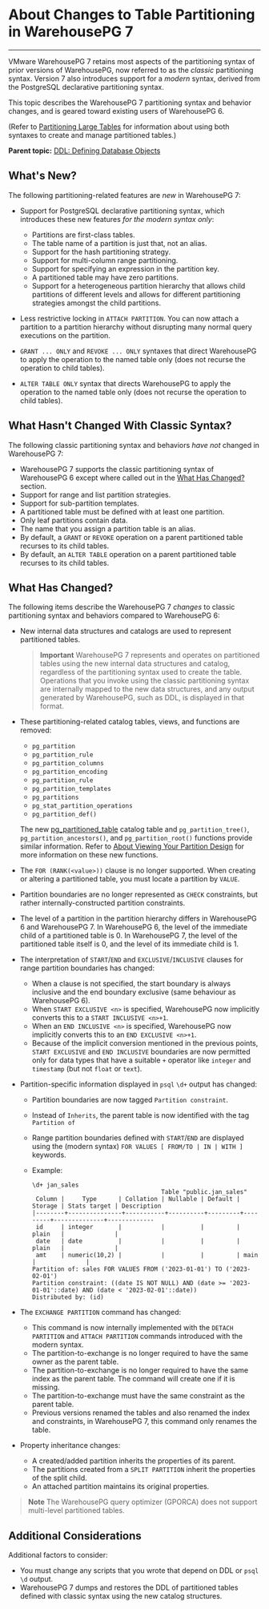 # About Changes to Table Partitioning in WarehousePG 7
---

VMware WarehousePG 7 retains most aspects of the partitioning syntax of prior versions of WarehousePG, now referred to as the *classic* partitioning syntax. Version 7 also introduces support for a *modern* syntax, derived from the PostgreSQL declarative partitioning syntax.

This topic describes the WarehousePG 7 partitioning syntax and behavior changes, and is geared toward existing users of WarehousePG 6.

(Refer to [Partitioning Large Tables](ddl-partition.html) for information about using both syntaxes to create and manage partitioned tables.)

**Parent topic:** [DDL: Defining Database Objects](../ddl/ddl.html)

## <a id="new"></a>What's New?

The following partitioning-related features are *new* in WarehousePG 7:

- Support for PostgreSQL declarative partitioning syntax, which introduces these new features *for the modern syntax only*:

    - Partitions are first-class tables.
    - The table name of a partition is just that, not an alias.
    - Support for the hash partitioning strategy.
    - Support for multi-column range partitioning.
    - Support for specifying an expression in the partition key.
    - A partitioned table may have zero partitions.
    - Support for a heterogeneous partition hierarchy that allows child partitions of different levels and allows for different partitioning strategies amongst the child partitions.
- Less restrictive locking in `ATTACH PARTITION`. You can now attach a partition to a partition hierarchy without disrupting many normal query executions on the partition.
- `GRANT ... ONLY` and `REVOKE ... ONLY` syntaxes that direct WarehousePG to apply the operation to the named table only (does not recurse the operation to child tables).
- `ALTER TABLE ONLY` syntax that directs WarehousePG to apply the operation to the named table only (does not recurse the operation to child tables).


## <a id="not"></a>What Hasn't Changed With Classic Syntax?

The following classic partitioning syntax and behaviors *have not* changed in WarehousePG 7:

- WarehousePG 7 supports the classic partitioning syntax of WarehousePG 6 except where called out in the [What Has Changed?](#changed) section.
- Support for range and list partition strategies.
- Support for sub-partition templates.
- A partitioned table must be defined with at least one partition.
- Only leaf partitions contain data.
- The name that you assign a partition table is an alias.
- By default, a `GRANT` or `REVOKE` operation on a parent partitioned table recurses to its child tables.
- By default, an `ALTER TABLE` operation on a parent partitioned table recurses to its child tables.


## <a id="changed"></a>What Has Changed?

The following items describe the WarehousePG 7 *changes* to classic partitioning syntax and behaviors compared to WarehousePG 6:

- New internal data structures and catalogs are used to represent partitioned tables. 
    > **Important** WarehousePG 7 represents and operates on partitioned tables using the new internal data structures and catalog, regardless of the partitioning syntax used to create the table. Operations that you invoke using the classic partitioning syntax are internally mapped to the new data structures, and any output generated by WarehousePG, such as DDL, is displayed in that format.

- These partitioning-related catalog tables, views, and functions are removed:
    - `pg_partition`
    - `pg_partition_rule`
    - `pg_partition_columns`
    - `pg_partition_encoding`
    - `pg_partition_rule`
    - `pg_partition_templates`
    - `pg_partitions`
    - `pg_stat_partition_operations`
    - `pg_partition_def()`

    The new [pg_partitioned_table](../../ref_guide/system_catalogs/pg_partitioned_table.html) catalog table and `pg_partition_tree()`, `pg_partition_ancestors()`, and `pg_partition_root()` functions provide similar information. Refer to [About Viewing Your Partition Design](ddl-partition.html#topic76) for more information on these new functions.
- The `FOR (RANK(<value>))` clause is no longer supported. When creating or altering a partitioned table, you must locate a partition by `VALUE`.
- Partition boundaries are no longer represented as `CHECK` constraints, but rather internally-constructed partition constraints.
- The level of a partition in the partition hierarchy differs in WarehousePG 6 and WarehousePG 7. In WarehousePG 6, the level of the immediate child of a partitioned table is 0. In WarehousePG 7, the level of the partitioned table itself is 0, and the level of its immediate child is 1.
- The interpretation of `START`/`END` and `EXCLUSIVE`/`INCLUSIVE` clauses for range partition boundaries has changed:

    - When a clause is not specified, the start boundary is always inclusive and the end boundary exclusive (same behaviour as WarehousePG 6).
    - When `START EXCLUSIVE <n>` is specified, WarehousePG now implicitly converts this to a `START INCLUSIVE <n>+1`.
    - When an `END INCLUSIVE <n>` is specified, WarehousePG now implicitly converts this to an `END EXCLUSIVE <n>+1`.
    - Because of the implicit conversion mentioned in the previous points, `START EXCLUSIVE` and `END INCLUSIVE` boundaries are now permitted only for data types that have a suitable `+` operator like `integer` and `timestamp` (but not `float` or `text`).
- Partition-specific information displayed in `psql` `\d+` output has changed:

    - Partition boundaries are now tagged `Partition constraint`.
    - Instead of `Inherits`, the parent table is now identified with the tag `Partition of`
    - Range partition boundaries defined with `START`/`END` are displayed using the (modern syntax) `FOR VALUES [ FROM/TO | IN | WITH ]` keywords.
    - Example:

        ```
        \d+ jan_sales
                                            Table "public.jan_sales"
         Column |     Type      | Collation | Nullable | Default | Storage | Stats target | Description
        |--------+---------------+-----------+----------+---------+---------+--------------+-------------
         id     | integer       |           |          |         | plain   |              |
         date   | date          |           |          |         | plain   |              |
         amt    | numeric(10,2) |           |          |         | main    |              |
        Partition of: sales FOR VALUES FROM ('2023-01-01') TO ('2023-02-01')
        Partition constraint: ((date IS NOT NULL) AND (date >= '2023-01-01'::date) AND (date < '2023-02-01'::date))
        Distributed by: (id)
        ```

- The `EXCHANGE PARTITION` command has changed:

    - This command is now internally implemented with the `DETACH PARTITION` and `ATTACH PARTITION` commands introduced with the modern syntax.
    - The partition-to-exchange is no longer required to have the same owner as the parent table.
    - The partition-to-exchange is no longer required to have the same index as the parent table. The command will create one if it is missing.
    - The partition-to-exchange must have the same constraint as the parent table.
    - Previous versions renamed the tables and also renamed the index and constraints, in WarehousePG 7, this command only renames the table.
- Property inheritance changes:

    - A created/added partition inherits the properties of its parent.
    - The partitions created from a `SPLIT PARTITION` inherit the properties of the split child.
    - An attached partition maintains its original properties.

> **Note** The WarehousePG query optimizer (GPORCA) does not support multi-level partitioned tables.

## <a id="other"></a>Additional Considerations

Additional factors to consider:

- You must change any scripts that you wrote that depend on DDL or `psql \d` output.
- WarehousePG 7 dumps and restores the DDL of partitioned tables defined with classic syntax using the new catalog structures.

